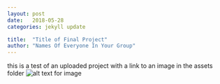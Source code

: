 ```yaml
---
layout: post
date:   2018-05-28
categories: jekyll update

title:  "Title of Final Project"
author: "Names Of Everyone In Your Group"
---
```

this is a test of an uploaded project
with a link to an image in the assets folder
![alt text for image](/site0227/images/groupname/test.png)

